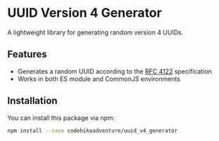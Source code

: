 # UUID Version 4 Generator

A lightweight library for generating random version 4 UUIDs.

## Features

- Generates a random UUID according to the [RFC 4122](https://www.ietf.org/rfc/rfc4122.txt) specification
- Works in both ES module and CommonJS environments

## Installation

You can install this package via npm:

```bash
npm install --save codehikeadventure/uuid_v4_generator
```
